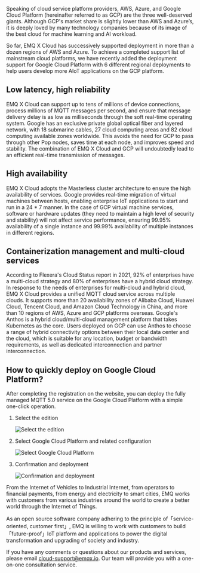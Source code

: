 Speaking of cloud service platform providers, AWS, Azure, and Google Cloud Platform (hereinafter referred to as GCP) are the three well-deserved giants. Although GCP's market share is slightly lower than AWS and Azure’s, it is deeply loved by many technology companies because of its image of the best cloud for machine learning and AI workload.

So far, EMQ X Cloud has successively supported deployment in more than a dozen regions of AWS and Azure. To achieve a completed support list of mainstream cloud platforms, we have recently added the deployment support for Google Cloud Platform with 6 different regional deployments to help users develop more AIoT applications on the GCP platform.


## Low latency, high reliability

EMQ X Cloud can support up to tens of millions of device connections, process millions of MQTT messages per second, and ensure that message delivery delay is as low as milliseconds through the soft real-time operating system. Google has an exclusive private global optical fiber and layered network, with 18 submarine cables, 27 cloud computing areas and 82 cloud computing available zones worldwide. This avoids the need for GCP to pass through other Pop nodes, saves time at each node, and improves speed and stability. The combination of EMQ X Cloud and GCP will undoubtedly lead to an efficient real-time transmission of messages.

## High availability

EMQ X Cloud adopts the Masterless cluster architecture to ensure the high availability of services. Google provides real-time migration of virtual machines between hosts, enabling enterprise IoT applications to start and run in a 24 * 7 manner. In the case of GCP virtual machine services, software or hardware updates (they need to maintain a high level of security and stability) will not affect service performance, ensuring 99.95% availability of a single instance and 99.99% availability of multiple instances in different regions.

## Containerization management and multi-cloud services

According to Flexera's Cloud Status report in 2021, 92% of enterprises have a multi-cloud strategy and 80% of enterprises have a hybrid cloud strategy. In response to the needs of enterprises for multi-cloud and hybrid cloud, EMQ X Cloud provides a unified MQTT cloud service across multiple clouds. It supports more than 20 availability zones of Alibaba Cloud, Huawei Cloud, Tencent Cloud, and Amazon Cloud Technology in China, and more than 10 regions of AWS, Azure and GCP platforms overseas. Google's Anthos is a hybrid cloud/multi-cloud management platform that takes Kubernetes as the core. Users deployed on GCP can use Anthos to choose a range of hybrid connectivity options between their local data center and the cloud, which is suitable for any location, budget or bandwidth requirements, as well as dedicated interconnection and partner interconnection.

## How to quickly deploy on Google Cloud Platform?

After completing the registration on the website, you can deploy the fully managed MQTT 5.0 service on the Google Cloud Platform with a simple one-click operation.


1. Select the edition

   ![Select the edition](https://static.emqx.net/images/adb2ffeb87563b99df223801a615c505.png)

2. Select Google Cloud Platform and related configuration

   ![Select Google Cloud Platform ](https://static.emqx.net/images/f11f8873762aa7edcc3fc23aba195846.png)

3. Confirmation and deployment

   ![Confirmation and deployment](https://static.emqx.net/images/d2bda6dd9d1a55bb28555dd5ac2ec78c.png)

From the Internet of Vehicles to Industrial Internet, from operators to financial payments, from energy and electricity to smart cities, EMQ works with customers from various industries around the world to create a better world through the Internet of Things.

As an open source software company adhering to the principle of「service-oriented, customer first」, EMQ is willing to work with customers to build「future-proof」IoT platform and applications to power the digital transformation and upgrading of society and industry.

If you have any comments or questions about our products and services, please email [cloud-support@emqx.io](mailto:cloud-support@emqx.io). Our team will provide you with a one-on-one consultation service.
